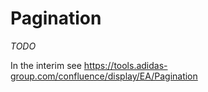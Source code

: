 # Pagination
_TODO_

In the interim see <https://tools.adidas-group.com/confluence/display/EA/Pagination>



